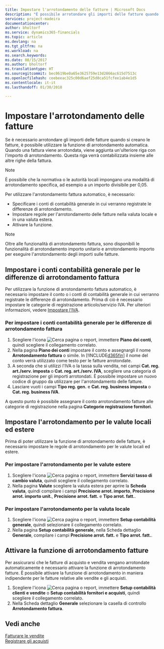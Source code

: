 ```yaml
---
title: Impostare l'arrotondamento delle fatture | Microsoft Docs
description: "È possibile arrotondare gli importi delle fatture quando si creano fatture. È inoltre possibile che la normativa o le autorità locali impongano una modalità di arrotondamento specifica, ad esempio a un importo divisibile per 0,05."
services: project-madeira
documentationcenter: 
author: bholtorf
ms.service: dynamics365-financials
ms.topic: article
ms.devlang: na
ms.tgt_pltfrm: na
ms.workload: na
ms.search.keywords: 
ms.date: 08/15/2017
ms.author: bholtorf
ms.translationtype: HT
ms.sourcegitcommit: bec0619be0a65e3625759e13d2866ac615d7513c
ms.openlocfilehash: ceebeeac325c00d6aef25d8ca51fcfee1ab4e1d5
ms.contentlocale: it-it
ms.lasthandoff: 01/30/2018

---
```

# <a name="set-up-invoice-rounding"></a>Impostare l'arrotondamento delle fatture
Se è necessario arrotondare gli importi delle fatture quando si creano le fatture, è possibile utilizzare la funzione di arrotondamento automatica. Quando una fattura viene arrotondata, viene aggiunta un'ulteriore riga con l'importo di arrotondamento. Questa riga verrà contabilizzata insieme alle altre righe della fattura.

> [!NOTE]  
>  È possibile che la normativa o le autorità locali impongano una modalità di arrotondamento specifica, ad esempio a un importo divisibile per 0,05.  
  
Per utilizzare l'arrotondamento fattura automatico, è necessario:  
  
* Specificare i conti di contabilità generale in cui verranno registrate le differenze di arrotondamento.  
* Impostare regole per l'arrotondamento delle fatture nella valuta locale e in una valuta estera.  
* Attivare la funzione.  
  
> [!NOTE]  
>  Oltre alle funzionalità di arrotondamento fattura, sono disponibili le funzionalità di arrotondamento importo unitario e arrotondamento importo per eseguire l'arrotondamento degli importi sulle fatture.  
 
## <a name="set-up-general-ledger-accounts-for-invoice-rounding-differences"></a>Impostare i conti contabilità generale per le differenze di arrotondamento fattura
Per utilizzare la funzione di arrotondamento fattura automatico, è necessario impostare il conto o i conti di contabilità generale in cui verranno registrate le differenze di arrotondamento. Prima di ciò è necessario impostare le categorie di registrazione articolo/servizio IVA. Per ulteriori informazioni, vedere [Impostare l'IVA](finance-setup-vat.md).  
  
### <a name="to-set-up-general-ledger-accounts-for-invoice-rounding-differences"></a>Per impostare i conti contabilità generale per le differenze di arrotondamento fattura  
1. Scegliere l'icona ![Cerca pagina o report](media/ui-search/search_small.png "icona Cerca pagina o report"), immettere **Piano dei conti**, quindi scegliere il collegamento correlato.  
2. Nella pagina **Piano dei conti** impostare il conto e assegnargli il nome **Arrotondamento fattura** o simile. In [!INCLUDE[d365fin](includes/d365fin_md.md)] il nome del conto verrà utilizzato come testo per le fatture arrotondate.  
3. A seconda che si utilizzi l'IVA o la tassa sulla vendita, nei campi **Cat. reg. art./serv. imposta** o **Cat. reg. art./serv. IVA**, scegliere una categoria di registrazione per gli importi arrotondati. È possibile impostare un nuovo codice di gruppo da utilizzare per l'arrotondamento delle fatture.
4. Lasciare vuoti i campi **Tipo reg. gen.** e **Cat. reg. business imposta** o **Cat. reg. business IVA**. <!-- Why do we say to leave these blank, when there are a lot of other fields we also leave blank but don't mention? -->  
  
A questo punto è possibile assegnare il conto arrotondamento fatture alle categorie di registrazione nella pagina **Categorie registrazione fornitori**.  <!-- Why only the vendor posting groups? -->

## <a name="set-up-rounding-for-foreign-and-local-currencies"></a>Impostare l'arrotondamento per le valute locali ed estere
Prima di poter utilizzare la funzione di arrotondamento delle fatture, è necessario impostare le regole di arrotondamento per le valute locali ed estere.

### <a name="to-set-up-rounding-for-foreign-currencies"></a>Per impostare l'arrotondamento per le valute estere  
1. Scegliere l'icona ![Cerca pagina o report](media/ui-search/search_small.png "icona Cerca pagina o report"), immettere **Servizi tasso di cambio valuta**, quindi scegliere il collegamento correlato.  
2. Nella pagina **Valute** scegliere la valuta estera per aprire la **Scheda valuta**, quindi compilare i campi **Precisione arrot. importo**, **Precisione arrot. importo unit.**, **Precisione arrot. fatt.** e **Tipo arrot. fatt.**.
  
### <a name="to-set-up-rounding-for-your-local-currency"></a>Per impostare l'arrotondamento per la valuta locale
1. Scegliere l'icona ![Cerca pagina o report](media/ui-search/search_small.png "Cerca pagina o report"), immettere **Setup contabilità generale**, quindi selezionare il collegamento correlato.  
2. Nella pagina **Setup contabilità generale**, nella Scheda dettaglio **Generale**, compilare i campi **Precisione arrot. fatt.** e **Tipo arrot. fatt.**.  

## <a name="activate-the-invoice-rounding-function"></a>Attivare la funzione di arrotondamento fatture  
Per assicurarsi che le fatture di acquisto e vendita vengano arrotondate automaticamente è necessario attivare la funzione di arrotondamento fatture. È possibile attivare la funzione di arrotondamento in maniera indipendente per le fatture relative alle vendite e gli acquisti.

1. Scegliere l'icona ![Cerca pagina o report](media/ui-search/search_small.png "icona Cerca pagina o report"), immettere **Setup contabilità clienti e vendite** o **Setup contabilità fornitori e acquisti**, quindi scegliere il collegamento correlato.  
2. Nella Scheda dettaglio **Generale** selezionare la casella di controllo **Arrotondamento fattura**.  
  
## <a name="see-also"></a>Vedi anche  
[Fatturare le vendite](sales-how-invoice-sales.md)  
[Registrare gli acquisti](purchasing-how-record-purchases.md)
